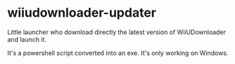 # wiiudownloader-updater
Little launcher who download directly the latest version of WiiUDownloader and launch it.

It's a powershell script converted into an exe. It's only working on Windows.
